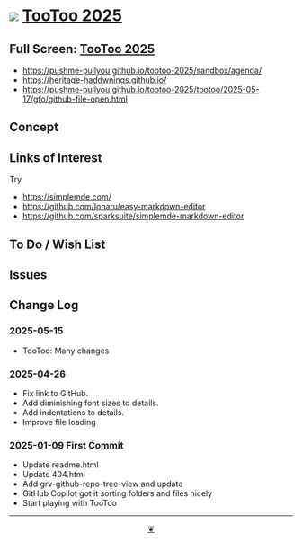 # [![](https://pushme-pullyou.github.io/assets/svg/octicon.svg)](https://github.com/pushme-pullyou/tootoo-2025/) [TooToo 2025](https://pushme-pullyou.github.io/tootoo-2025/)

<!-- @@@
<div class=iframe-resize ><iframe src=https://pushme-pullyou.github.io/tootoo-2025/ height=100% width=100% ></iframe>
_"example.com" in a resizable window_
@@@ -->
## Full Screen: [TooToo 2025](https://pushme-pullyou.github.io/tootoo-2025/)

* https://pushme-pullyou.github.io/tootoo-2025/sandbox/agenda/
* https://heritage-haddwnings.github.io/
* https://pushme-pullyou.github.io/tootoo-2025/tootoo/2025-05-17/gfo/github-file-open.html

## Concept

## Links of Interest

Try

* https://simplemde.com/
* https://github.com/Ionaru/easy-markdown-editor
* https://github.com/sparksuite/simplemde-markdown-editor

## To Do / Wish List

## Issues

## Change Log

### 2025-05-15

* TooToo: Many changes

### 2025-04-26

* Fix link to GitHub.
* Add diminishing font sizes to details.
* Add indentations to details.
* Improve file loading

### 2025-01-09 First Commit

* Update readme.html
* Update 404.html
* Add grv-github-repo-tree-view and update
* GitHub Copilot got it sorting folders and files nicely
* Start playing with TooToo

***

<center title="Hello! Click me to go up to the top"><a class="aDingbat" href="javascript:window.scrollTo(0,0);"> ❦ </a></center>